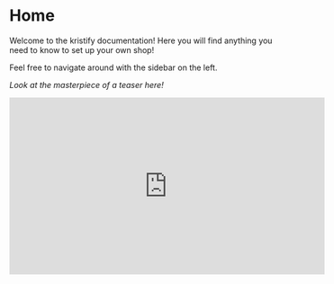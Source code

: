 # Home

Welcome to the kristify documentation!
Here you will find anything you need to know to set up your own shop!
  
Feel free to navigate around with the sidebar on the left.

*Look at the masterpiece of a teaser here!*  
<iframe width="560" height="315" src="https://www.youtube-nocookie.com/embed/L0daeVlYjKY" title="YouTube video player" frameborder="0" allow="accelerometer; autoplay; clipboard-write; encrypted-media; gyroscope; picture-in-picture" allowfullscreen></iframe>